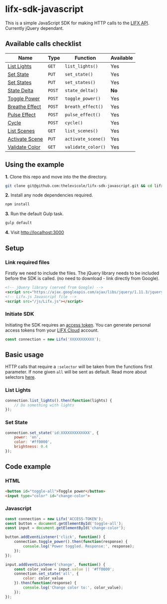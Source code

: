 

# lifx-sdk-javascript

This is a simple JavaScript SDK for making HTTP calls to the [LIFX API](https://api.developer.lifx.com/). Currently jQuery dependant.
## Available calls checklist
|Name|Type|Function|Available|
|--|--|--|--|
|[List Lights](https://api.developer.lifx.com/docs/list-lights)|`GET`|`list_lights()`|Yes|
|[Set State](https://api.developer.lifx.com/docs/set-state)|`PUT`|`set_state()`|Yes|
|[Set States](https://api.developer.lifx.com/docs/set-states)|`PUT`|`set_states()`|Yes|
|[State Delta](https://api.developer.lifx.com/docs/state-delta)|`POST`|`state_delta()`|**No**|
|[Toggle Power](https://api.developer.lifx.com/docs/toggle-power)|`POST`|`toggle_power()`|Yes|
|[Breathe Effect](https://api.developer.lifx.com/docs/breathe-effect)|`POST`|`breath_effect()`|Yes|
|[Pulse Effect](https://api.developer.lifx.com/docs/pulse-effect)|`POST`|`pulse_effect()`|Yes|
|[Cycle](https://api.developer.lifx.com/docs/cycle)|`POST`|`cycle()`|Yes|
|[List Scenes](https://api.developer.lifx.com/docs/list-scenes)|`GET`|`list_scenes()`|Yes|
|[Activate Scene](https://api.developer.lifx.com/docs/activate-scene)|`PUT`|`activate_scene()`|Yes|
|[Validate Color](https://api.developer.lifx.com/docs/validate-color)|`GET`|`validate_color()`|Yes|

## Using the example
**1.** Clone this repo and move into the the directory.

```sh
git clone git@github.com:thelevicole/lifx-sdk-javascript.git && cd lifx-sdk-javascript
```

**2.** Install any node dependencies required.

```sh
npm install
```

**3.** Run the default Gulp task.

```sh
gulp default
```

**4.** Visit [http://localhost:3000](http://localhost:3000)


## Setup
### Link required files
Firstly we need to include the files. The jQuery library needs to be included before the SDK is called. (no need to download - link directly from Google).
```html
<!-- jQuery library (served from Google) -->
<script src="https://ajax.googleapis.com/ajax/libs/jquery/1.11.3/jquery.min.js"></script>
<!-- Lifx.js Javascript file -->
<script src="/js/Lifx.js"></script>
```
### Initiate SDK
Initiating the SDK requires an [access token](https://api.developer.lifx.com/docs/authentication).  You can generate personal access tokens from your [LIFX Cloud](https://cloud.lifx.com/settings) account.
```javascript
const connection = new Lifx('XXXXXXXXXXX');
```
## Basic usage
HTTP calls that require a `:selector` will be taken from the functions first parameter. If none given `all` will be sent as default. Read more about selectors [here](https://api.developer.lifx.com/docs/selectors).
### List Lights
```javascript
connection.list_lights().then(function(lights) {
	// Do something with lights
});
```

### Set State
```javascript
connection.set_state('id:XXXXXXXXXXXXX', {
	power: 'on',
	color: '#ff0000',
	brightness: 0.4
});
```
## Code example
### HTML
```html
<button id="toggle-all">Toggle power</button>
<input type="color" id="change-color">
```
### Javascript
```javascript
const connection = new Lifx('ACCESS-TOKEN');
const button = document.getElementById('toggle-all');
const input = document.getElementById('change-color');

button.addEventListener('click', function() {
	connection.toggle_power().then(function(response) {
		console.log('Power toggled. Response:', response);
	});
});

input.addEventListener('change', function() {
	const color_value = input.value || '#ff0000';
	connection.set_state('all', {
		color: color_value
	}).then(function(response) {
		console.log('Change color to:', color_value);
	});
});
```

